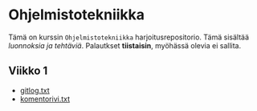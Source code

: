 # Ohjelmistotekniikka

Tämä on kurssin `Ohjelmistotekniikka` harjoitusrepositorio. Tämä sisältää *luonnoksia ja tehtäviä*. Palautkset **tiistaisin**, myöhässä olevia ei sallita.

## Viikko 1

* [gitlog.txt](https://github.com/Riku-Laine/ot-harjoitustyo/blob/master/laskarit/viikko1/gitlog.txt)
* [komentorivi.txt](https://github.com/Riku-Laine/ot-harjoitustyo/blob/master/laskarit/viikko1/komentorivi.txt)
